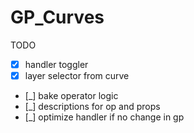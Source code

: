 # GP_Curves

TODO  
- [x] handler toggler
- [x] layer selector from curve
- [_] bake operator logic
- [_] descriptions for op and props
- [_] optimize handler if no change in gp